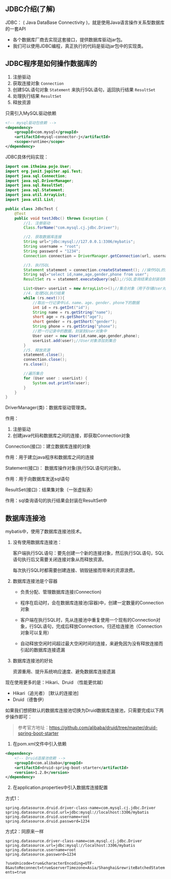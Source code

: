 ## JDBC介绍(了解)

JDBC： ( Java DataBase Connectivity )，就是使用Java语言操作关系型数据库的一套API
- 各个数据库厂商去实现这套接口，提供数据库驱动jar包。
- 我们可以使用JDBC编程，真正执行的代码是驱动jar包中的实现类。


## JDBC程序是如何操作数据库的

1. 注册驱动
2. 获取连接对象 `Connection`
3. 创建SQL语句对象 `Statement` 来执行SQL语句，返回执行结果 `ResultSet`
4. 处理执行结果 `ResultSet`
5. 释放资源

只需引入MySQL驱动依赖
```xml
<!-- mysql驱动包依赖 -->
<dependency>
    <groupId>com.mysql</groupId>
    <artifactId>mysql-connector-j</artifactId>
    <scope>runtime</scope>
</dependency>
```

JDBC具体代码实现：

```java
import com.itheima.pojo.User;
import org.junit.jupiter.api.Test;
import java.sql.Connection;
import java.sql.DriverManager;
import java.sql.ResultSet;
import java.sql.Statement;
import java.util.ArrayList;
import java.util.List;

public class JdbcTest {
    @Test
    public void testJdbc() throws Exception {
        //1. 注册驱动
        Class.forName("com.mysql.cj.jdbc.Driver");

        //2. 获取数据库连接
        String url="jdbc:mysql://127.0.0.1:3306/mybatis";
        String username = "root";
        String password = "1234";
        Connection connection = DriverManager.getConnection(url, username, password);

        //3. 执行SQL
        Statement statement = connection.createStatement(); //操作SQL的对象
        String sql="select id,name,age,gender,phone from user";
        ResultSet rs = statement.executeQuery(sql);//SQL查询结果会封装在ResultSet对象中

        List<User> userList = new ArrayList<>();//集合对象（用于存储User对象）
        //4. 处理SQL执行结果
        while (rs.next()){
            //取出一行记录中id、name、age、gender、phone下的数据
            int id = rs.getInt("id");
            String name = rs.getString("name");
            short age = rs.getShort("age");
            short gender = rs.getShort("gender");
            String phone = rs.getString("phone");
            //把一行记录中的数据，封装到User对象中
            User user = new User(id,name,age,gender,phone);
            userList.add(user);//User对象添加到集合
        }
        //5. 释放资源
        statement.close();
        connection.close();
        rs.close();

        //遍历集合
        for (User user : userList) {
            System.out.println(user);
        }
    }
}
```

DriverManager(类)：数据库驱动管理类。

作用：
1. 注册驱动
2. 创建java代码和数据库之间的连接，即获取Connection对象

Connection(接口)：建立数据库连接的对象

作用：用于建立java程序和数据库之间的连接

Statement(接口)： 数据库操作对象(执行SQL语句的对象)。

作用：用于向数据库发送sql语句

ResultSet(接口)：结果集对象（一张虚拟表）

作用：sql查询语句的执行结果会封装在ResultSet中




## 数据库连接池

mybatis中，使用了数据库连接池技术。

1. 没有使用数据库连接池：
   
    客户端执行SQL语句：要先创建一个新的连接对象，然后执行SQL语句，SQL语句执行后又需要关闭连接对象从而释放资源。
    
    每次执行SQL时都需要创建连接、销毁链接而带来的资源浪费。

2. 数据库连接池是个容器

   - 负责分配、管理数据库连接(Connection)

   - 程序在启动时，会在数据库连接池(容器)中，创建一定数量的Connection对象
   - 客户端在执行SQL时，先从连接池中重复使用一个现有的Connection对象，行SQL语句，完成后释放Connection，归还给连接池（Connection对象可以复用）
   - 自动释放空闲时间超过最大空闲时间的连接，来避免因为没有释放连接而引起的数据库连接遗漏

3. 数据库连接池的好处

    资源重用、提升系统响应速度、避免数据库连接遗漏


现在使用更多的是：Hikari、Druid  （性能更优越）

- Hikari（追光者） [默认的连接池] 
- Druid（德鲁伊）



如果我们想把默认的数据库连接池切换为Druid数据库连接池，只需要完成以下两步操作即可：

> 参考官方地址：https://github.com/alibaba/druid/tree/master/druid-spring-boot-starter

1. 在pom.xml文件中引入依赖

```xml
<dependency>
    <!-- Druid连接池依赖 -->
    <groupId>com.alibaba</groupId>
    <artifactId>druid-spring-boot-starter</artifactId>
    <version>1.2.8</version>
</dependency>
```

2. 在application.properties中引入数据库连接配置

方式1：

~~~properties
spring.datasource.druid.driver-class-name=com.mysql.cj.jdbc.Driver
spring.datasource.druid.url=jdbc:mysql://localhost:3306/mybatis
spring.datasource.druid.username=root
spring.datasource.druid.password=1234
~~~

方式2：同原来一样

```properties
spring.datasource.driver-class-name=com.mysql.cj.jdbc.Driver
spring.datasource.url=jdbc:mysql://localhost:3306/mybatis
spring.datasource.username=root
spring.datasource.password=1234
```


`?useUnicode=true&characterEncoding=UTF-8&autoReconnect=true&serverTimezone=Asia/Shanghai&rewriteBatchedStatements=true`